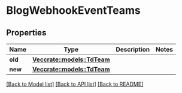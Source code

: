 # BlogWebhookEventTeams

## Properties

Name | Type | Description | Notes
------------ | ------------- | ------------- | -------------
**old** | [**Vec<crate::models::TdTeam>**](TD_Team.md) |  | 
**new** | [**Vec<crate::models::TdTeam>**](TD_Team.md) |  | 

[[Back to Model list]](../README.md#documentation-for-models) [[Back to API list]](../README.md#documentation-for-api-endpoints) [[Back to README]](../README.md)


